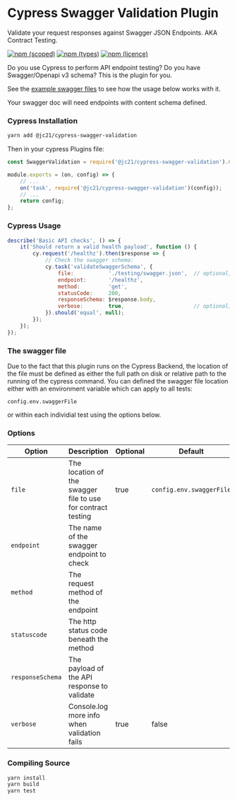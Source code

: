 # Cypress Swagger Validation Plugin

Validate your request responses against Swagger JSON Endpoints. AKA Contract Testing.

[![npm (scoped)](https://img.shields.io/npm/v/@jc21/cypress-swagger-validation.svg?style=for-the-badge)](https://www.npmjs.com/package/@jc21/cypress-swagger-validation)
[![npm (types)](https://img.shields.io/npm/types/@jc21/cypress-swagger-validation.svg?style=for-the-badge)](https://www.npmjs.com/package/@jc21/cypress-swagger-validation)
[![npm (licence)](https://img.shields.io/npm/l/@jc21/cypress-swagger-validation.svg?style=for-the-badge)](https://www.npmjs.com/package/@jc21/cypress-swagger-validation)

Do you use Cypress to perform API endpoint testing? Do you have Swagger/Openapi v3 schema?
This is the plugin for you.

See the [example swagger files](testing) to see how the usage below works with it.

Your swagger doc will need endpoints with content schema defined.


### Cypress Installation

```bash
yarn add @jc21/cypress-swagger-validation
```

Then in your cypress Plugins file:
```javascript
const SwaggerValidation = require('@jc21/cypress-swagger-validation').Client;

module.exports = (on, config) => {
	// ...
	on('task', require('@jc21/cypress-swagger-validation')(config));
	// ...
	return config;
};
```


### Cypress Usage

```javascript
describe('Basic API checks', () => {
	it('Should return a valid health payload', function () {
		cy.request('/healthz').then($response => {
			// Check the swagger schema:
			cy.task('validateSwaggerSchema', {
				file:           './testing/swagger.json',  // optional, see below
				endpoint:       '/healthz',
				method:         'get',
				statusCode:     200,
				responseSchema: $response.body,
				verbose:        true,                      // optional, default: false
			}).should('equal', null);
		});
	});
});
```

### The swagger file

Due to the fact that this plugin runs on the Cypress Backend, the location of the file must be defined as either
the full path on disk or relative path to the running of the cypress command. You can defined the swagger file location
either with an environment variable which can apply to all tests:

`config.env.swaggerFile`

or within each individial test using the options below.


### Options

| Option           | Description                                                   | Optional | Default                  |
| ---------------- | ------------------------------------------------------------- | -------- | ------------------------ |
| `file`           | The location of the swagger file to use for contract testing  | true     | `config.env.swaggerFile` |
| `endpoint`       | The name of the swagger endpoint to check                     |          |                          |
| `method`         | The request method of the endpoint                            |          |                          |
| `statuscode`     | The http status code beneath the method                       |          |                          |
| `responseSchema` | The payload of the API response to validate                   |          |                          |
| `verbose`        | Console.log more info when validation fails                   | true     | false                    |


### Compiling Source

```bash
yarn install
yarn build
yarn test
```
